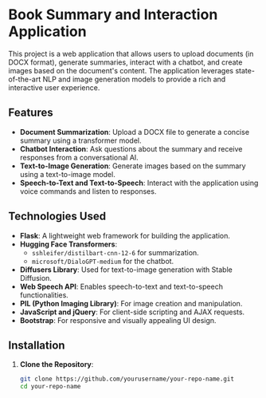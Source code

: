 # Book Summary and Interaction Application

This project is a web application that allows users to upload documents (in DOCX format), generate summaries, interact with a chatbot, and create images based on the document's content. The application leverages state-of-the-art NLP and image generation models to provide a rich and interactive user experience.

## Features

- **Document Summarization**: Upload a DOCX file to generate a concise summary using a transformer model.
- **Chatbot Interaction**: Ask questions about the summary and receive responses from a conversational AI.
- **Text-to-Image Generation**: Generate images based on the summary using a text-to-image model.
- **Speech-to-Text and Text-to-Speech**: Interact with the application using voice commands and listen to responses.

## Technologies Used

- **Flask**: A lightweight web framework for building the application.
- **Hugging Face Transformers**:
  - `sshleifer/distilbart-cnn-12-6` for summarization.
  - `microsoft/DialoGPT-medium` for the chatbot.
- **Diffusers Library**: Used for text-to-image generation with Stable Diffusion.
- **Web Speech API**: Enables speech-to-text and text-to-speech functionalities.
- **PIL (Python Imaging Library)**: For image creation and manipulation.
- **JavaScript and jQuery**: For client-side scripting and AJAX requests.
- **Bootstrap**: For responsive and visually appealing UI design.

## Installation

1. **Clone the Repository**:
   ```bash
   git clone https://github.com/yourusername/your-repo-name.git
   cd your-repo-name

